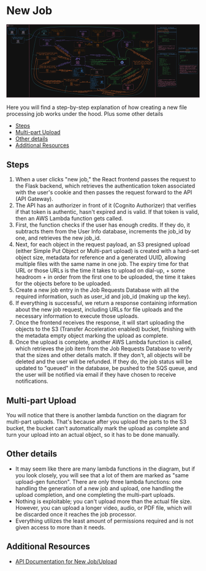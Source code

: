 # New Job

![New Job Diagram](../../assets/diagrams/new_job.png "New Job Diagram")

Here you will find a step-by-step explanation of how creating a new file processing job works under the hood. Plus some other details

<!--toc:start-->

- [Steps](#steps)
- [Multi-part Upload](#multi-part-upload)
- [Other details](#other-details)
- [Additional Resources](#additional-resources)
<!--toc:end-->

## Steps

1. When a user clicks "new job," the React frontend passes the request to the Flask backend, which retrieves the authentication token associated with the user's cookie and then passes the request forward to the API (API Gateway).
1. The API has an authorizer in front of it (Cognito Authorizer) that verifies if that token is authentic, hasn't expired and is valid. If that token is valid, then an AWS Lambda function gets called.
1. First, the function checks if the user has enough credits. If they do, it subtracts them from the User Info database, increments the job_id by one, and retrieves the new job_id.
1. Next, for each object in the request payload, an S3 presigned upload (either Simple Put Object or Multi-part upload) is created with a hard-set object size, metadata for reference and a generated UUID, allowing multiple files with the same name in one job. The expiry time for that URL or those URLs is the time it takes to upload on dial-up, + some headroom + in order from the first one to be uploaded, the time it takes for the objects before to be uploaded.
1. Create a new job entry in the Job Requests Database with all the required information, such as user_id and job_id (making up the key).
1. If everything is successful, we return a response containing information about the new job request, including URLs for file uploads and the necessary information to execute those uploads.
1. Once the frontend receives the response, it will start uploading the objects to the S3 (Transfer Acceleration enabled) bucket, finishing with the metadata empty object marking the upload as complete.
1. Once the upload is complete, another AWS Lambda function is called, which retrieves the job item from the Job Requests Database to verify that the sizes and other details match. If they don't, all objects will be deleted and the user will be refunded. If they do, the job status will be updated to "queued" in the database, be pushed to the SQS queue, and the user will be notified via email if they have chosen to receive notifications.

## Multi-part Upload

You will notice that there is another lambda function on the diagram for multi-part uploads. That's because after you upload the parts to the S3 bucket, the bucket can't automatically mark the upload as complete and turn your upload into an actual object, so it has to be done manually.

## Other details

- It may seem like there are many lambda functions in the diagram, but if you look closely, you will see that a lot of them are marked as "same upload-gen function". There are only three lambda functions: one handling the generation of a new job and upload, one handling the upload completion, and one completing the multi-part uploads.
- Nothing is exploitable; you can't upload more than the actual file size. However, you can upload a longer video, audio, or PDF file, which will be discarded once it reaches the job processor.
- Everything utilizes the least amount of permissions required and is not given access to more than it needs.

## Additional Resources

- [API Documentation for New Job/Upload](../API/v1/UPLOAD.md)
